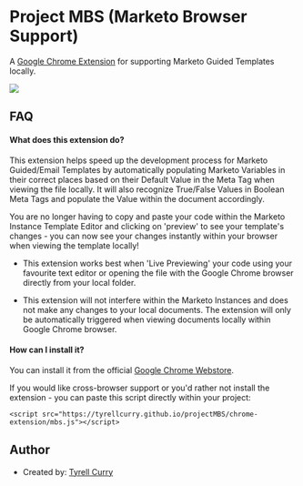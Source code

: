 
# Project MBS (Marketo Browser Support)

A [Google Chrome Extension](https://chrome.google.com/webstore/detail/marketo-local-browser-sup/iinigaojmcejccagokaolgdfhelkemap?hl=en&authuser=0) for supporting Marketo Guided Templates locally.

<image src="https://lh3.googleusercontent.com/ViDKK5NlB_IwQPh15yzeeRSyksev_CPGfRTAySf7JhJvhadnsp7dvL3Y8AQDQoC9V1VuEwes66rK5waeL0VlhbOq=w640-h400-e365-rj-sc0x00ffffff" />

## FAQ

#### What does this extension do?

This extension helps speed up the development process for Marketo Guided/Email Templates by automatically populating Marketo Variables in their correct places based on their Default Value in the Meta Tag when viewing the file locally. It will also recognize True/False Values in Boolean Meta Tags and populate the Value within the document accordingly.

You are no longer having to copy and paste your code within the Marketo Instance Template Editor and clicking on 'preview' to see your template's changes - you can now see your changes instantly within your browser when viewing the template locally!

- This extension works best when 'Live Previewing' your code using your favourite text editor or opening the file with the Google Chrome browser directly from your local folder.

- This extension will not interfere within the Marketo Instances and does not make any changes to your local documents. The extension will only be automatically triggered when viewing documents locally within Google Chrome browser.

#### How can I install it?

You can install it from the official [Google Chrome Webstore](https://chrome.google.com/webstore/detail/marketo-local-browser-sup/iinigaojmcejccagokaolgdfhelkemap?hl=en&authuser=0).

If you would like cross-browser support or you'd rather not install the extension - you can paste this script directly within your project:

```
<script src="https://tyrellcurry.github.io/projectMBS/chrome-extension/mbs.js"></script>
```

## Author

- Created by: [Tyrell Curry](https://tyrellcurry.io)

